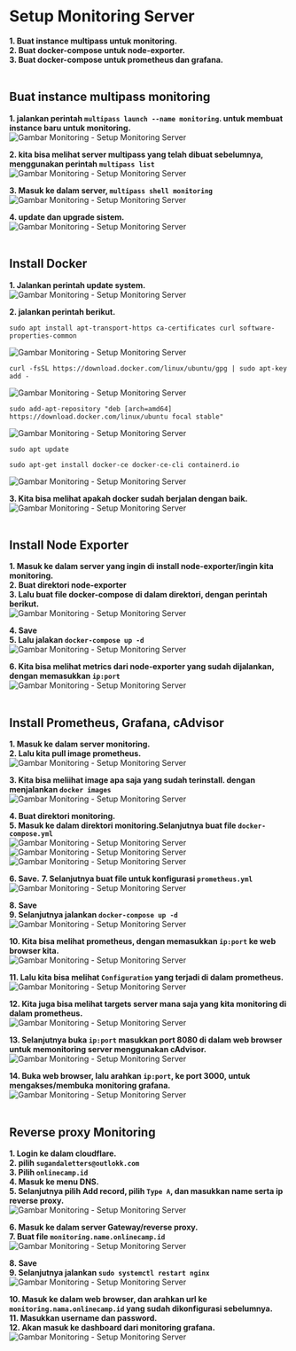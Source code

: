 # Setup Monitoring Server
**1. Buat instance multipass untuk monitoring.**<br>
**2. Buat docker-compose untuk node-exporter.**<br>
**3. Buat docker-compose untuk prometheus dan grafana.**<br><br>

## **Buat instance multipass monitoring**<br>
**1. jalankan perintah `multipass launch --name monitoring`. untuk membuat instance baru untuk monitoring.**<br>
![Gambar Monitoring - Setup Monitoring Server](screenshot/gambar1.png)<br>

**2. kita bisa melihat server multipass yang telah dibuat sebelumnya, menggunakan perintah `multipass list`**<br>
![Gambar Monitoring - Setup Monitoring Server](screenshot/gambar2.png)<br>

**3. Masuk ke dalam server, `multipass shell monitoring`**<br>
![Gambar Monitoring - Setup Monitoring Server](screenshot/gambar3.png)<br>

**4. update dan upgrade sistem.**<br>
![Gambar Monitoring - Setup Monitoring Server](screenshot/gambar4.png)<br><br>

## **Install Docker** <br>
**1. Jalankan perintah update system.**<br>
![Gambar Monitoring - Setup Monitoring Server](screenshot/gambar5.png)<br>

**2. jalankan perintah berikut.**<br>
```
sudo apt install apt-transport-https ca-certificates curl software-properties-common
```

![Gambar Monitoring - Setup Monitoring Server](screenshot/gambar6.png)<br>

```
curl -fsSL https://download.docker.com/linux/ubuntu/gpg | sudo apt-key add -
```

![Gambar Monitoring - Setup Monitoring Server](screenshot/gambar7.png)<br>

```
sudo add-apt-repository "deb [arch=amd64] https://download.docker.com/linux/ubuntu focal stable"
```

![Gambar Monitoring - Setup Monitoring Server](screenshot/gambar8.png)<br>

```
sudo apt update
```
```
sudo apt-get install docker-ce docker-ce-cli containerd.io
```

![Gambar Monitoring - Setup Monitoring Server](screenshot/gambar9.png)<br>

**3. Kita bisa melihat apakah docker sudah berjalan dengan baik.**<br>
![Gambar Monitoring - Setup Monitoring Server](screenshot/gambar10.png)<br><br>

## **Install Node Exporter**<br>
**1. Masuk ke dalam server yang ingin di install node-exporter/ingin kita monitoring.**<br>
**2. Buat direktori node-exporter**<br>
**3. Lalu buat file docker-compose di dalam direktori, dengan perintah berikut.**<br>
![Gambar Monitoring - Setup Monitoring Server](screenshot/gambar11.png)<br>

**4. Save**<br>
**5. Lalu jalakan `docker-compose up -d`**<br>
![Gambar Monitoring - Setup Monitoring Server](screenshot/gambar12.png)<br>

**6. Kita bisa melihat metrics dari node-exporter yang sudah dijalankan, dengan memasukkan `ip:port`**<br>
![Gambar Monitoring - Setup Monitoring Server](screenshot/gambar13.png)<br><br>

## **Install Prometheus, Grafana, cAdvisor**<br>
**1. Masuk ke dalam server monitoring.**<br>
**2. Lalu kita pull image prometheus.**<br>
![Gambar Monitoring - Setup Monitoring Server](screenshot/gambar14.png)<br>

**3. Kita bisa meliihat image apa saja yang sudah terinstall. dengan menjalankan `docker images`**<br>
![Gambar Monitoring - Setup Monitoring Server](screenshot/gambar15.png)<br>

**4. Buat direktori monitoring.**<br>
**5. Masuk ke dalam direktori monitoring.Selanjutnya buat file `docker-compose.yml`**<br>
![Gambar Monitoring - Setup Monitoring Server](screenshot/gambar19.png)<br>
![Gambar Monitoring - Setup Monitoring Server](screenshot/gambar20.png)<br>
![Gambar Monitoring - Setup Monitoring Server](screenshot/gambar21.png)<br>

**6. Save.**
**7. Selanjutnya buat file untuk konfigurasi `prometheus.yml`**<br>
![Gambar Monitoring - Setup Monitoring Server](screenshot/gambar22.png)<br>

**8. Save**<br>
**9. Selanjutnya jalankan `docker-compose up -d`**<br>
![Gambar Monitoring - Setup Monitoring Server](screenshot/gambar23.png)<br>

**10. Kita bisa melihat prometheus, dengan memasukkan `ip:port` ke web browser kita.**<br>
![Gambar Monitoring - Setup Monitoring Server](screenshot/gambar24.png)<br>

**11. Lalu kita bisa melihat `Configuration` yang terjadi di dalam prometheus.**<br>
![Gambar Monitoring - Setup Monitoring Server](screenshot/gambar25.png)<br>

**12. Kita juga bisa melihat targets server mana saja yang kita monitoring di dalam prometheus.**<br>
![Gambar Monitoring - Setup Monitoring Server](screenshot/gambar26.png)<br>

**13. Selanjutnya buka `ip:port` masukkan port 8080 di dalam web browser untuk memonitoring server menggunakan cAdvisor.**<br>
![Gambar Monitoring - Setup Monitoring Server](screenshot/gambar27.png)<br>

**14. Buka web browser, lalu arahkan `ip:port`, ke port 3000, untuk mengakses/membuka monitoring grafana.**
![Gambar Monitoring - Setup Monitoring Server](screenshot/gambar28.png)<br><br>

## **Reverse proxy Monitoring** <br>
**1. Login ke dalam cloudflare.**<br>
**2. pilih `sugandaletters@outlokk.com`**<br>
**3. Pilih `onlinecamp.id`**<br>
**4. Masuk ke menu DNS.**<br>
**5. Selanjutnya pilih Add record, pilih `Type A`, dan masukkan name serta ip reverse proxy.**<br>
![Gambar Monitoring - Setup Monitoring Server](screenshot/gambar29.png)<br>

**6. Masuk ke dalam server Gateway/reverse proxy.**<br>
**7. Buat file `monitoring.name.onlinecamp.id`**<br>
![Gambar Monitoring - Setup Monitoring Server](screenshot/gambar30.png)<br>

**8. Save**<br>
**9. Selanjutnya jalankan `sudo systemctl restart nginx`**<br>
![Gambar Monitoring - Setup Monitoring Server](screenshot/gambar31.png)<br>

**10. Masuk ke dalam web browser, dan arahkan url ke `monitoring.nama.onlinecamp.id` yang sudah dikonfigurasi sebelumnya.**<br>
**11. Masukkan username dan password.**<br>
**12. Akan masuk ke dashboard dari monitoring grafana.**<br>
![Gambar Monitoring - Setup Monitoring Server](screenshot/gambar32.png)<br>